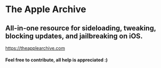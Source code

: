 # The Apple Archive
## All-in-one resource for sideloading, tweaking, blocking updates, and jailbreaking on iOS.
https://theapplearchive.com

#### Feel free to contribute, all help is appreciated :)
